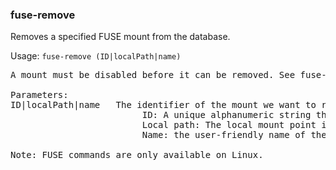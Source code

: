 ### fuse-remove
Removes a specified FUSE mount from the database.

Usage: `fuse-remove (ID|localPath|name)`
<pre>
A mount must be disabled before it can be removed. See fuse-disable.

Parameters:
ID|localPath|name   The identifier of the mount we want to remove. It can be one of the following:
                         ID: A unique alphanumeric string that identifies the mount.
                         Local path: The local mount point in the filesystem.
                         Name: the user-friendly name of the mount, specified when it was added or by fuse-config.

Note: FUSE commands are only available on Linux.
</pre>
